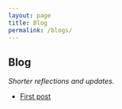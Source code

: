 ```yaml
---
layout: page
title: Blog
permalink: /blogs/
---
```


## Blog
_Shorter reflections and updates._

- [First post](./first-post.md)
